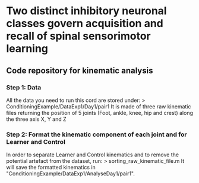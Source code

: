 <h1> Two distinct inhibitory neuronal classes govern acquisition and recall of spinal sensorimotor learning </h1>
<h2> Code repository for kinematic analysis </h2>
<h3> Step 1: Data </h3>
All the data you need to run this cord are stored under:
> ConditioningExample/DataExp1/Day1/pair1
It is made of three raw kinematic files returning the position of 5 joints (Foot, ankle, knee, hip and crest) along the three axis X, Y and Z
<h3> Step 2: Format the kinematic component of each joint and for Learner and Control </h3>
In order to separate Learner and Control kinematics and to remove the potential artefact from the dataset, run:
> sorting_raw_kinematic_file.m
It will save the formatted kinematics in "ConditioningExample/DataExp1/AnalyseDay1/pair1".
